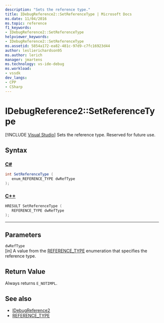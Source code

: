 ```yaml
---
description: "Sets the reference type."
title: IDebugReference2::SetReferenceType | Microsoft Docs
ms.date: 11/04/2016
ms.topic: reference
f1_keywords:
- IDebugReference2::SetReferenceType
helpviewer_keywords:
- IDebugReference2::SetReferenceType
ms.assetid: 5854a172-ea82-481c-97d9-c7fc16923d44
author: leslierichardson95
ms.author: lerich
manager: jmartens
ms.technology: vs-ide-debug
ms.workload:
- vssdk
dev_langs:
- CPP
- CSharp
---
```

# IDebugReference2::SetReferenceType

 [!INCLUDE [Visual Studio](~/includes/applies-to-version/vs-windows-only.md)]
Sets the reference type. Reserved for future use.

## Syntax

### [C#](#tab/csharp)
```csharp
int SetReferenceType ( 
   enum_REFERENCE_TYPE dwRefType
);
```
### [C++](#tab/cpp)
```cpp
HRESULT SetReferenceType ( 
   REFERENCE_TYPE dwRefType
);
```
---

## Parameters
`dwRefType`\
[in] A value from the [REFERENCE_TYPE](../../../extensibility/debugger/reference/reference-type.md) enumeration that specifies the reference type.

## Return Value
 Always returns `E_NOTIMPL`.

## See also
- [IDebugReference2](../../../extensibility/debugger/reference/idebugreference2.md)
- [REFERENCE_TYPE](../../../extensibility/debugger/reference/reference-type.md)

